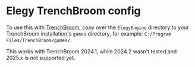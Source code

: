 
# Elegy TrenchBroom config

To use this with [TrenchBroom](https://github.com/TrenchBroom), copy over the `ElegyEngine` directory to your TrenchBroom installation's `games` directory, for example: `C:/Program Files/TrenchBroom/games/`.

This works with TrenchBroom 2024.1, while 2024.2 wasn't tested and 2025.x is not supported yet.
